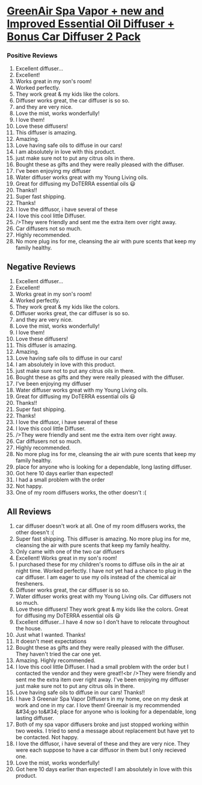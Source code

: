 # [GreenAir Spa Vapor + new and Improved Essential Oil Diffuser + Bonus Car Diffuser 2 Pack](https://products.checkmycream.com/products/GreenAir-Spa-Vapor-+-new-and-Improved-Essential-Oil-Diffuser-+-Bonus-Car-Diffuser-2-Pack.html)

### Positive Reviews

<ol>
      <li>Excellent diffuser...</li>
      <li>Excellent!</li>
      <li>Works great in my son&#x27;s room!</li>
      <li>Worked perfectly.</li>
      <li>They work great &amp; my kids like the colors.</li>
      <li>Diffuser works great, the car diffuser is so so.</li>
      <li>and they are very nice.</li>
      <li>Love the mist, works wonderfully!</li>
      <li>I love them!</li>
      <li>Love these diffusers!</li>
      <li>This diffuser is amazing.  </li>
      <li>Amazing.  </li>
      <li>Love having safe oils to diffuse in our cars!</li>
      <li>I am absolutely in love with this product.</li>
      <li>just make sure not to put any citrus oils in there.</li>
      <li>Bought these as gifts and they were really pleased with the diffuser.  </li>
      <li>I&#x27;ve been enjoying my diffuser</li>
      <li>Water diffuser works great with my Young Living oils.</li>
      <li>Great for diffusing my DoTERRA essential oils 😃</li>
      <li>Thanks!!</li>
      <li>Super fast shipping.  </li>
      <li>Thanks!</li>
      <li>I love the diffusor, i have several of these</li>
      <li>I love this cool little Diffuser.</li>
      <li>/&gt;They were friendly and sent me the extra item over right away.</li>
      <li>Car diffusers not so much.</li>
      <li>Highly recommended.</li>
      <li>No more plug ins for me, cleansing the air with pure scents that keep my family healthy.</li>
</ol>


<h2>Negative Reviews</h2>
<ol>
<li> Excellent diffuser...</li>
<li> Excellent!</li>
<li> Works great in my son&#x27;s room!</li>
<li> Worked perfectly.</li>
<li> They work great &amp; my kids like the colors.</li>
<li> Diffuser works great, the car diffuser is so so.</li>
<li> and they are very nice.</li>
<li> Love the mist, works wonderfully!</li>
<li> I love them!</li>
<li> Love these diffusers!</li>
<li> This diffuser is amazing.  </li>
<li> Amazing.  </li>
<li> Love having safe oils to diffuse in our cars!</li>
<li> I am absolutely in love with this product.</li>
<li> just make sure not to put any citrus oils in there.</li>
<li> Bought these as gifts and they were really pleased with the diffuser.  </li>
<li> I&#x27;ve been enjoying my diffuser</li>
<li> Water diffuser works great with my Young Living oils.</li>
<li> Great for diffusing my DoTERRA essential oils 😃</li>
<li> Thanks!!</li>
<li> Super fast shipping.  </li>
<li> Thanks!</li>
<li> I love the diffusor, i have several of these</li>
<li> I love this cool little Diffuser.</li>
<li> /&gt;They were friendly and sent me the extra item over right away.</li>
<li> Car diffusers not so much.</li>
<li> Highly recommended.</li>
<li> No more plug ins for me, cleansing the air with pure scents that keep my family healthy.</li>
<li> place for anyone who is looking for a dependable, long lasting diffuser.</li>
<li> Got here 10 days earlier than expected!</li>
<li> I had a small problem with the order</li>
<li> Not happy.</li>
<li> One of my room diffusers works, the other doesn&#x27;t :(</li>
</ol>

<h2>All Reviews</h2>

<ol>
    <li> car diffuser doesn&#x27;t work at all.  One of my room diffusers works, the other doesn&#x27;t :(</li>
    <li> Super fast shipping.  This diffuser is amazing.  No more plug ins for me, cleansing the air with pure scents that keep my family healthy.</li>
    <li> Only came with one of the two car diffusers</li>
    <li> Excellent! Works great in my son&#x27;s room!</li>
    <li> I purchased these for my children&#x27;s rooms to diffuse oils in the air at night time. Worked perfectly. I have not yet had a chance to plug in the car diffuser. I am eager to use my oils instead of the chemical air fresheners.</li>
    <li> Diffuser works great, the car diffuser is so so.</li>
    <li> Water diffuser works great with my Young Living oils. Car diffusers not so much.</li>
    <li> Love these diffusers! They work great &amp; my kids like the colors. Great for diffusing my DoTERRA essential oils 😃</li>
    <li> Excellent diffuser...I have 4 now so I don&#x27;t have to relocate throughout the house.</li>
    <li> Just what I wanted.  Thanks!</li>
    <li> It doesn&#x27;t meet expectations</li>
    <li> Bought these as gifts and they were really pleased with the diffuser.  They haven&#x27;t tried the car one yet.</li>
    <li> Amazing.  Highly recommended.</li>
    <li> I love this cool little Diffuser. I had a small problem with the order but I contacted the vendor and they were great!!&lt;br /&gt;They were friendly and sent me the extra item over right away. I&#x27;ve been enjoying my diffuser just make sure not to put any citrus oils in there.</li>
    <li> Love having safe oils to diffuse in our cars! Thanks!!</li>
    <li> I have 3 Greenair Spa Vapor Diffusers in my home, one on my desk at work and one in my car. I love them! Greenair is my recommended &amp;#34;go to&amp;#34; place for anyone who is looking for a dependable, long lasting diffuser.</li>
    <li> Both of my spa vapor diffusers broke and just stopped working within two weeks. I tried to send a message about replacement but have yet to be contacted. Not happy.</li>
    <li> I love the diffusor, i have several of these and they are very nice. They were each suppose to have a car diffusor in them but I only recieved one.</li>
    <li> Love the mist, works wonderfully!</li>
    <li> Got here 10 days earlier than expected! I am absolutely in love with this product.</li>
</ol>




